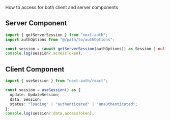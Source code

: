 How to access for both client and server components

## Server Component

```typescript
import { getServerSession } from "next-auth";
import authOptions from "@/path/to/authOptions";

const session = (await getServerSession(authOptions)) as Session | null;
console.log(session?.accessToken);
```

## Client Component

```typescript
import { useSession } from "next-auth/react";

const session = useSession() as {
  update: UpdateSession;
  data: Session;
  status: "loading" | "authenticated" | "unauthenticated";
};
console.log(session?.data.accessToken);
```
